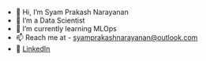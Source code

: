 - 👋 Hi, I’m Syam Prakash Narayanan
- 👀 I’m a Data Scientist
- 🌱 I’m currently learning MLOps
- 📫 Reach me at - syamprakashnarayanan@outlook.com
- :speech_balloon: [LinkedIn](https://www.linkedin.com/in/syam-prakash-narayanan)

<!---
Syam96/Syam96 is a ✨ special ✨ repository because its `README.md` (this file) appears on your GitHub profile.
You can click the Preview link to take a look at your changes.
--->
